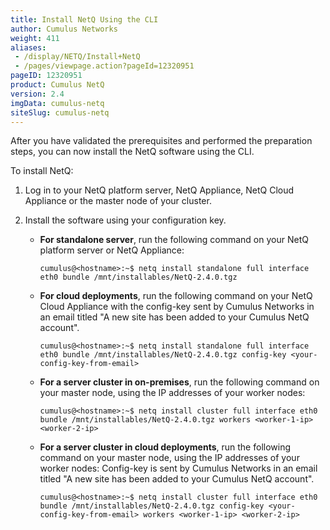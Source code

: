 ```yaml
---
title: Install NetQ Using the CLI
author: Cumulus Networks
weight: 411
aliases:
 - /display/NETQ/Install+NetQ
 - /pages/viewpage.action?pageId=12320951
pageID: 12320951
product: Cumulus NetQ
version: 2.4
imgData: cumulus-netq
siteSlug: cumulus-netq
---
```

After you have validated the prerequisites and performed the preparation steps, you can now install the NetQ software using the CLI.

To install NetQ:

1. Log in to your NetQ platform server, NetQ Appliance, NetQ Cloud Appliance or the master node of your cluster.

2. Install the software using your configuration key.

    - **For standalone server**, run the following command on your NetQ platform server or NetQ Appliance:
        ```
        cumulus@<hostname>:~$ netq install standalone full interface eth0 bundle /mnt/installables/NetQ-2.4.0.tgz
        ```
    - **For cloud deployments**, run the following command on your NetQ Cloud Appliance with the config-key sent by Cumulus Networks in an email titled "A new site has been added to your Cumulus NetQ account".

        ```
        cumulus@<hostname>:~$ netq install standalone full interface eth0 bundle /mnt/installables/NetQ-2.4.0.tgz config-key <your-config-key-from-email>
        ```

    - **For a server cluster in on-premises**, run the following command on your master node, using the IP addresses of your worker nodes: 
        ```
        cumulus@<hostname>:~$ netq install cluster full interface eth0 bundle /mnt/installables/NetQ-2.4.0.tgz workers <worker-1-ip> <worker-2-ip>
        ```
    
    - **For a server cluster in cloud deployments**, run the following command on your master node, using the IP addresses of your worker nodes: Config-key is sent by Cumulus Networks in an email titled "A new site has been added to your Cumulus NetQ account".

        ```
        cumulus@<hostname>:~$ netq install cluster full interface eth0 bundle /mnt/installables/NetQ-2.4.0.tgz config-key <your-config-key-from-email> workers <worker-1-ip> <worker-2-ip>
        ```
